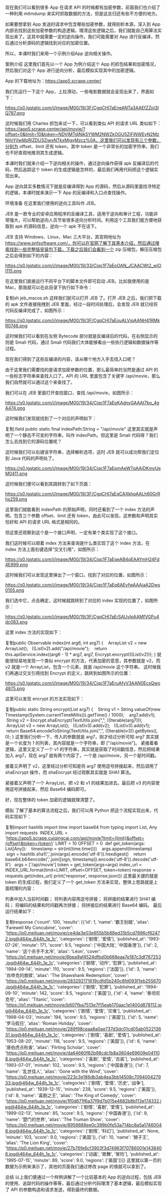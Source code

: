现在我们可以看到很多 App 在请求 API 的时候都有加密参数，前面我们也介绍了一种利用 mitmdump 来实时抓取数据的方法，但是这总归还有些不方便的地方。

如果要想拿到 App 发送的请求中包含哪些加密参数，就得剖析本源，深入到 App 内部去找到这些加密参数的构造逻辑，理清这些逻辑之后，我们就能自己用算法实现出来了。这其中就需要一定的逆向操作，我们可能需要对 App 进行反编译，然后通过分析源码的逻辑找到对应的加密位置。

所以，本课时我们来用一个示例介绍App 逆向相关操作。

案例介绍
这里我们首先以一个 App 为例介绍这个 App 的抓包结果和加密情况，然后我们对这个 App 进行逆向分析，最后模拟实现其中的加密逻辑。

App 的下载地址为：https://app5.scrape.center/

我们先运行一下这个 App，上拉滑动，一些电影数据就会呈现出来了，界面如下：

https://s0.lgstatic.com/i/image/M00/19/3F/CgqCHl7aEneANTa3AAEfZZpl3IQ787.png

这时候我们用 Charles 抓包来试一下，可以看到类似 API 的请求 URL 类似如下：https://app5.scrape.center/api/movie/?offset=0&limit=10&token=NDVjMTdjNjk5YWM2NWZkOGU5ZjFjNWEyN2MzNjhiYjIwMzRlZDU3ZiwxNTkxMjgyMzcz%0A，这里我们可以发现有三个参数，分别为 offset、limit 还有 token，其中 token 是一个非常长的加密字符串，我们也不好直观地推测其生成逻辑。

本课时我们就来介绍一下逆向相关的操作，通过逆向操作获得 apk 反编译后的代码，然后追踪这个 token 的生成逻辑是怎样的，最后我们再用代码把这个逻辑实现出来。

App 逆向其实多数情况下就是反编译得到 App 的源码，然后从源码里面找寻特定的逻辑，本课时就来演示一下 App 的反编译和入口点查找操作。

环境准备
在这里我们使用的逆向工具叫作 JEB。

JEB 是一款专业的安卓应用程序的反编译工具，适用于逆向和审计工程，功能非常强大，可以帮助逆向人员节省很多逆向分析时间。利用这个工具我们能方便地获取到 apk 的源码信息，逆向一个 apk 不在话下。

JEB 支持 Windows、Linux、Mac 三大平台，其官网地址为 https://www.pnfsoftware.com/，你可以在官网了解下其基本介绍，然后通过搜索找到一些完整版安装包下载。下载之后我们会看到一个 zip 压缩包，解压压缩包之后会得到如下的内容：

https://s0.lgstatic.com/i/image/M00/19/33/Ciqc1F7aEoOAN_JCAACWt2_wlOI115.png

在这里我们直接运行不同平台下的脚本文件即可启动 JEB。比如我使用的是 Mac，那我就可以在此目录下执行如下命令：

复制sh jeb_macos.sh
这样我们就可以打开 JEB 了。打开 JEB 之后，我们把下载的 apk 文件直接拖拽到 JEB 里面，经过一段时间处理后，会发现 JEB 就已经将代码反编译完成了，如图所示：

https://s0.lgstatic.com/i/image/M00/19/3F/CgqCHl7aEouALViqAANH41RMkR0746.png

这时候我们可以看到在左侧 Bytecode 部分就是反编译后的代码，在右侧显示的则是 Smali 代码，通过 Smali 代码我们大体能够看出一些执行逻辑和数据操作等过程。

现在我们得到了这些反编译的内容，该从哪个地方入手去找入口呢？

由于这里我们需要找的是请求加密参数的位置，那么最简单的当然是通过 API 的一些标志字符串来查找入口了。API 的 URL 里面包含了关键字 /api/movie，那么我们自然就可以通过这个来查找了。

我们可以在 JEB 里面打开查找窗口，查找 /api/movie，如图所示：

https://s0.lgstatic.com/i/image/M00/19/34/Ciqc1F7aEpKAdnyGAAAt7bo_4gA474.png

这时候我们发现就找到了一个对应的声明如下：

复制.field public static final indexPath:String = "/api/movie"
这里其实就是声明了一个静态不可变的字符串，叫作 indexPath。但这里是 Smali 代码呀？我们怎么去找到它的源码位置呢？

这时候我们可以右键该字符串，选择解析选项，这时 JEB 就可以成功帮我们定位到 Java 代码的声明处了。

https://s0.lgstatic.com/i/image/M00/19/34/Ciqc1F7aEpmAeWTqAAjDKmvUeM0411.png

这时候我们便可以看到其跳转到了如下页面：

https://s0.lgstatic.com/i/image/M00/19/3F/CgqCHl7aEqCAXkhpAALh60GrRhs259.png

这里我们就能看到 indexPath 的原始声明，同时还看到了一个 index 方法的声明，包含三个参数 offset、limit 还有 token，由此可以发现，这参数和声明其实恰好和 API 的请求 URL 格式是相同的。

但这里还观察到这个是一个接口声明，一定有某个类实现了这个接口。

我们这时候可以顺着 index 方法来查询是什么类实现了这个 index 方法，在 index 方法上面右键选择“交叉引用”，如图所示：

https://s0.lgstatic.com/i/image/M00/19/34/Ciqc1F7aEqeAB4qEAAYmH24Fd4E899.png

这时候我们可以发现这里弹出了一个窗口，找到了对应的位置，如图所示：

https://s0.lgstatic.com/i/image/M00/19/34/Ciqc1F7aEq6AEyfwAAAiaA2Dws0105.png

我们选中它，点击确定，这时候就跳转到了对应的 index 实现的位置了，如图所示：

https://s0.lgstatic.com/i/image/M00/19/3F/CgqCHl7aErSAUvIpAAMfVGPu4dc083.png

这里 index 方法的实现如下：

复制public Observable index(int arg6, int arg7) {
    ArrayList v2 = new ArrayList();
    ((List)v2).add("/api/movie");
    return this.apiService.index((arg6 - 1) * arg7, arg7, Encrypt.encrypt(((List)v2)));
}
就能很轻易地发现一个类似 encrypt 的方法，代表加密的意思，其参数就是 v2，而 v2 就是一个 ArrayList，包含一个元素，就是 /api/movie 这个字符串。
这时候我们再通过交叉引用找到 Encrypt 的定义，跳转到如图所示的位置：

https://s0.lgstatic.com/i/image/M00/19/34/Ciqc1F7aEruAfyV3AAN0EcsQwo4875.png

这里可以发现 encrypt 的方法实现如下：

复制public static String encrypt(List arg7) {
    String v1 = String.valueOf(new Timestamp(System.currentTimeMillis()).getTime() / 1000);
    arg7.add(v1);
    String v2 = Encrypt.shaEncrypt(TextUtils.join(",", ((Iterable)arg7)));
    ArrayList v3 = new ArrayList();
    ((List)v3).add(v2);
    ((List)v3).add(v1);
    return Base64.encodeToString(TextUtils.join(",", ((Iterable)v3)).getBytes(), 0);
}
这里我们分析一下，传入的参数就是 arg7，刚才经过分析可知 arg7 其实就是一个长度为 1 的列表，其内容就是一个字符串，即 ["/api/movie"]。
紧接着看逻辑，这里又定义了一个 v1 的字符串，其实就是获取了时间戳信息，然后把结果加入 arg7，现在 arg7 就有两个内容了，一个是 /api/movie，另一个是时间戳。

接着又声明了 v2，这里经过分析可知是将 arg7 使用逗号拼接起来，然后调用了 shaEncrypt 操作，而 shaEncrypt 经过观察其实就是 SHA1 算法。

紧接着又声明了一个 ArrayList，把 v2 和 v1 的结果加进去。最后把 v3 的内容使用逗号拼接起来，然后 Base64 编码即可。

好，现在整体的 token 加密的逻辑就理清楚了。

模拟
了解了基本的算法流程之后，我们可以用 Python 把这个流程实现出来，代码实现如下：

复制import hashlib
import time
import base64
from typing import List, Any
import requests
​
INDEX_URL = 'https://app5.scrape.cuiqingcai.com/api/movie?limit={limit}&offset={offset}&token={token}'
LIMIT = 10
OFFSET = 0
​
def get_token(args: List[Any]):
    timestamp = str(int(time.time()))
    args.append(timestamp)
    sign = hashlib.sha1(','.join(args).encode('utf-8')).hexdigest()
    return base64.b64encode(','.join([sign, timestamp]).encode('utf-8')).decode('utf-8')
  
args = ['/api/movie']
token = get_token(args=args)
index_url = INDEX_URL.format(limit=LIMIT, offset=OFFSET, token=token)
response = requests.get(index_url)
print('response', response.json())
这里最关键的就是 token 的生成过程，我们定义了一个 get_token 方法来实现，整体上思路就是上面梳理的内容：

列表中加入当前时间戳；
将列表内容用逗号拼接；
将拼接的结果进行 SHA1 编码；
将编码的结果和时间戳再次拼接；
将拼接后的结果进行 Base64 编码。
最后运行结果如下：

复制response {'count': 100, 'results': [{'id': 1, 'name': '霸王别姬', 'alias': 'Farewell My Concubine', 'cover': 'https://p0.meituan.net/movie/ce4da3e03e655b5b88ed31b5cd7896cf62472.jpg@464w_644h_1e_1c', 'categories': ['剧情', '爱情'], 'published_at': '1993-07-26', 'minute': 171, 'score': 9.5, 'regions': ['中国大陆', '中国香港']}, {'id': 2, 'name': '这个杀手不太冷', 'alias': 'Léon', 'cover': 'https://p1.meituan.net/movie/6bea9af4524dfbd0b668eaa7e187c3df767253.jpg@464w_644h_1e_1c', 'categories': ['剧情', '动作', '犯罪'], 'published_at': '1994-09-14', 'minute': 110, 'score': 9.5, 'regions': ['法国']}, {'id': 3, 'name': '肖申克的救赎', 'alias': 'The Shawshank Redemption', 'cover': 'https://p0.meituan.net/movie/283292171619cdfd5b240c8fd093f1eb255670.jpg@464w_644h_1e_1c', 'categories': ['剧情', '犯罪'], 'published_at': '1994-09-10', 'minute': 142, 'score': 9.5, 'regions': ['美国']}, {'id': 4, 'name': '泰坦尼克号', 'alias': 'Titanic', 'cover': 'https://p1.meituan.net/movie/b607fba7513e7f15eab170aac1e1400d878112.jpg@464w_644h_1e_1c', 'categories': ['剧情', '爱情', '灾难'], 'published_at': '1998-04-03', 'minute': 194, 'score': 9.5, 'regions': ['美国']}, {'id': 5, 'name': '罗马假日', 'alias': 'Roman Holiday', 'cover': 'https://p0.meituan.net/movie/289f98ceaa8a0ae737d3dc01cd05ab052213631.jpg@464w_644h_1e_1c', 'categories': ['剧情', '喜剧', '爱情'], 'published_at': '1953-08-20', 'minute': 118, 'score': 9.5, 'regions': ['美国']}, {'id': 6, 'name': '唐伯虎点秋香', 'alias': 'Flirting Scholar', 'cover': 'https://p0.meituan.net/movie/da64660f82b98cdc1b8a3804e69609e041108.jpg@464w_644h_1e_1c', 'categories': ['喜剧', '爱情', '古装'], 'published_at': '1993-07-01', 'minute': 102, 'score': 9.5, 'regions': ['中国香港']}, {'id': 7, 'name': '乱世佳人', 'alias': 'Gone with the Wind', 'cover': 'https://p0.meituan.net/movie/223c3e186db3ab4ea3bb14508c709400427933.jpg@464w_644h_1e_1c', 'categories': ['剧情', '爱情', '历史', '战争'], 'published_at': '1939-12-15', 'minute': 238, 'score': 9.5, 'regions': ['美国']}, {'id': 8, 'name': '喜剧之王', 'alias': 'The King of Comedy', 'cover': 'https://p0.meituan.net/movie/1f0d671f6a37f9d7b015e4682b8b113e174332.jpg@464w_644h_1e_1c', 'categories': ['剧情', '喜剧', '爱情'], 'published_at': '1999-02-13', 'minute': 85, 'score': 9.5, 'regions': ['中国香港']}, {'id': 9, 'name': '楚门的世界', 'alias': 'The Truman Show', 'cover': 'https://p0.meituan.net/movie/8959888ee0c399b0fe53a714bc8a5a17460048.jpg@464w_644h_1e_1c', 'categories': ['剧情', '科幻'], 'published_at': None, 'minute': 103, 'score': 9.0, 'regions': ['美国']}, {'id': 10, 'name': '狮子王', 'alias': 'The Lion King', 'cover': 'https://p0.meituan.net/movie/27b76fe6cf3903f3d74963f70786001e1438406.jpg@464w_644h_1e_1c', 'categories': ['动画', '歌舞', '冒险'], 'published_at': '1995-07-15', 'minute': 89, 'score': 9.0, 'regions': ['美国']}]}
这里就以第一页的数据为示例来演示了，其他的页面我们通过修改 page 的值就可以拿到了。

总结
以上我们便通过一个样例讲解了一个比较基本的 App 的逆向过程，包括 JEB 的使用、追踪代码的操作等等，最后通过分析代码理清了基本逻辑，最后模拟实现了 API 的参数构造和请求发送，得到最终的数据。